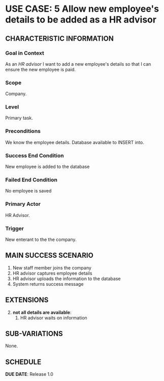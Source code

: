 # USE CASE: 5 Allow new employee's details to be added as a HR advisor

## CHARACTERISTIC INFORMATION

### Goal in Context

As an *HR advisor* I want to add a new employee's details so that I can ensure the new employee is paid.

### Scope

Company.

### Level

Primary task.

### Preconditions

We know the employee details. Database available to INSERT into.

### Success End Condition

New employee is added to the database

### Failed End Condition

No employee is saved

### Primary Actor

HR Advisor.

### Trigger

New enterant to the the company.

## MAIN SUCCESS SCENARIO

1. New staff member joins the company
2. HR advisor captures employee details
3. HR advisor uploads the information to the database
4. System returns success message

## EXTENSIONS

2. **not all details are available**:
    1. HR advisor waits on information

## SUB-VARIATIONS

None.

## SCHEDULE

**DUE DATE**: Release 1.0